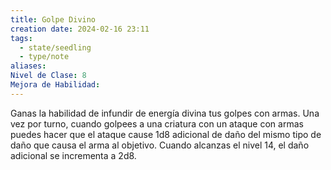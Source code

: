 ```yaml
---
title: Golpe Divino
creation date: 2024-02-16 23:11
tags:
  - state/seedling
  - type/note
aliases: 
Nivel de Clase: 8
Mejora de Habilidad:
---
```

Ganas la habilidad de infundir de energía divina tus golpes con armas. Una vez por turno, cuando
golpees a una criatura con un ataque con armas puedes hacer que el ataque cause 1d8 adicional de daño del mismo tipo de daño que causa el arma al objetivo. Cuando alcanzas el nivel 14, el daño adicional se incrementa a 2d8.



